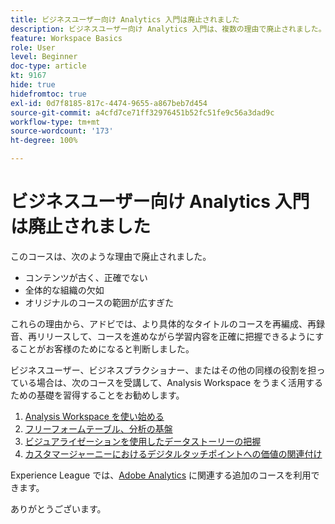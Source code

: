 ```yaml
---
title: ビジネスユーザー向け Analytics 入門は廃止されました
description: ビジネスユーザー向け Analytics 入門は、複数の理由で廃止されました。
feature: Workspace Basics
role: User
level: Beginner
doc-type: article
kt: 9167
hide: true
hidefromtoc: true
exl-id: 0d7f8185-817c-4474-9655-a867beb7d454
source-git-commit: a4cfd7ce71ff32976451b52fc51fe9c56a3dad9c
workflow-type: tm+mt
source-wordcount: '173'
ht-degree: 100%

---
```


# ビジネスユーザー向け Analytics 入門は廃止されました

このコースは、次のような理由で廃止されました。

* コンテンツが古く、正確でない
* 全体的な組織の欠如
* オリジナルのコースの範囲が広すぎた

これらの理由から、アドビでは、より具体的なタイトルのコースを再編成、再録音、再リリースして、コースを進めながら学習内容を正確に把握できるようにすることがお客様のためになると判断しました。

ビジネスユーザー、ビジネスプラクショナー、またはその他の同様の役割を担っている場合は、次のコースを受講して、Analysis Workspace をうまく活用するための基礎を習得することをお勧めします。

1. [Analysis Workspace を使い始める](https://experienceleague.adobe.com/?recommended=Analytics-U-1-2020.1.workspace&lang=ja)
1. [フリーフォームテーブル、分析の基盤](https://experienceleague.adobe.com/?recommended=Analytics-U-1-2020.3)
1. [ビジュアライゼーションを使用したデータストーリーの把握](https://experienceleague.adobe.com/?recommended=Analytics-U-1-2021.1.visualizations&lang=ja)
1. [カスタマージャーニーにおけるデジタルタッチポイントへの価値の関連付け](https://experienceleague.adobe.com/?recommended=Analytics-U-1-2020.2&lang=ja)

Experience League では、[Adobe Analytics](https://experienceleague.adobe.com/?recommended=Analytics-U-1-2020.1.workspace&lang=ja) に関連する追加のコースを利用できます。

ありがとうございます。
